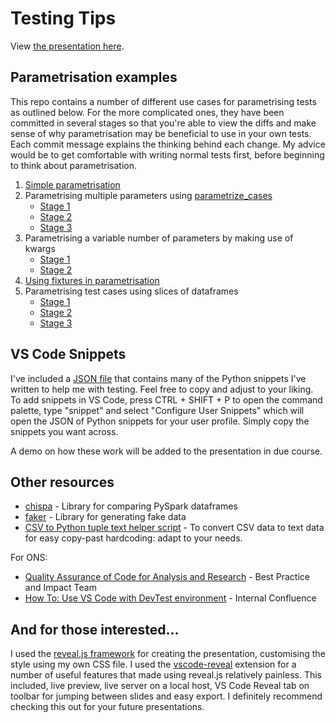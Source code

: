 # Testing Tips

View [the presentation here](https://mitches-got-glitches.github.io/testing-tips/).

## Parametrisation examples

This repo contains a number of different use cases for parametrising tests as outlined below. For the more complicated ones, they have been committed in several stages so that you're able to view the diffs and make sense of why parametrisation may be beneficial to use in your own tests. Each commit message explains the thinking behind each change. My advice would be to get comfortable with writing normal tests first, before beginning to think about parametrisation.

1. [Simple parametrisation](test/simple_parametrisation.py)
2. Parametrising multiple parameters using [parametrize_cases](https://github.com/ckp95/pytest-parametrize-cases)
    - [Stage 1](3e25b2b01bfbe5977f7eeeebeb968842a48cd6fa)
    - [Stage 2](12113a3d23825f1194d0d5a02e0377b6db6717d2)
    - [Stage 3](a288b6e0d2cb689999927145f1d8d547cd681187)
3. Parametrising a variable number of parameters by making use of kwargs
    - [Stage 1](c44ffd8e301fec8ca652f273d01d043e3f2fd9b1)
    - [Stage 2](2a6fa565458128294936d28d904fa0a5bdb829e4)
4. [Using fixtures in parametrisation](2a6fa565458128294936d28d904fa0a5bdb829e4)
5. Parametrising test cases using slices of dataframes
    - [Stage 1](104e6844096bd72c6e72952098d2dc91b05be473)
    - [Stage 2](dcb01dab4c18b994a7be372116f041b1224adf1e)
    - [Stage 3](23bb85127d2cfe4e8c2177c8c6746f5f169fd3f0)


## VS Code Snippets

I've included a [JSON file](python_test_snippets.json) that contains many of the Python snippets I've written to help me with testing. Feel free to copy and adjust to your liking. To add snippets in VS Code, press CTRL + SHIFT + P to open the command palette, type "snippet" and select "Configure User Snippets" which will open the JSON of Python snippets for your user profile. Simply copy the snippets you want across.

A demo on how these work will be added to the presentation in due course.

## Other resources

* [chispa](https://github.com/MrPowers/chispa) - Library for comparing PySpark dataframes
* [faker](https://faker.readthedocs.io/en/master/index.html) - Library for generating fake data
* [CSV to Python tuple text helper script](csv_to_text.py) - To convert CSV data to text data for easy copy-past hardcoding: adapt to your needs.

For ONS:

* [Quality Assurance of Code for Analysis and Research](https://best-practice-and-impact.github.io/qa-of-code-guidance/intro.html) - Best Practice and Impact Team
* [How To: Use VS Code with DevTest environment](https://collaborate2.ons.gov.uk/confluence/display/EDPDSP3/How+To%3A+Use+VS+Code+with+DevTest+environment) - Internal Confluence

## And for those interested...

I used the [reveal.js framework](https://revealjs.com/) for creating the presentation, customising the style using my own CSS file. I used the [vscode-reveal](https://marketplace.visualstudio.com/items?itemName=evilz.vscode-reveal) extension for a number of useful features that made using reveal.js relatively painless. This included, live preview, live server on a local host, VS Code Reveal tab on toolbar for jumping between slides and easy export. I definitely recommend checking this out for your future presentations.